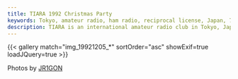 ```yaml
---
title: TIARA 1992 Christmas Party
keywords: Tokyo, amateur radio, ham radio, reciprocal license, Japan, 7J1YAA
description: TIARA is an international amateur radio club in Tokyo, Japan.
---
```


{{< gallery match="img_19921205_*" sortOrder="asc" showExif=true loadJQuery=true >}}

Photos by [JR1GON](https://www.qrz.com/db/jr1gon)

